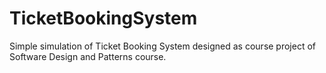 # TicketBookingSystem
Simple simulation of Ticket Booking System designed as course project of Software Design and Patterns course.
